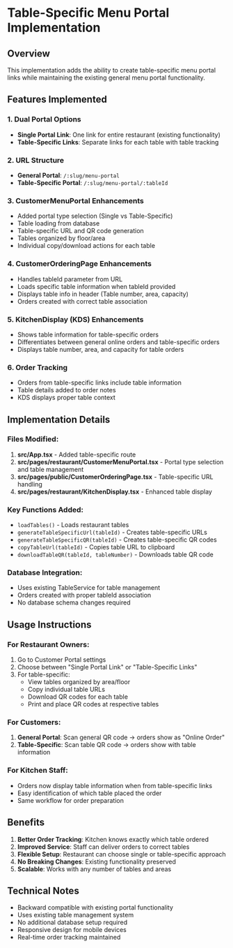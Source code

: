 # Table-Specific Menu Portal Implementation

## Overview
This implementation adds the ability to create table-specific menu portal links while maintaining the existing general menu portal functionality.

## Features Implemented

### 1. **Dual Portal Options**
- **Single Portal Link**: One link for entire restaurant (existing functionality)
- **Table-Specific Links**: Separate links for each table with table tracking

### 2. **URL Structure**
- **General Portal**: `/:slug/menu-portal`
- **Table-Specific Portal**: `/:slug/menu-portal/:tableId`

### 3. **CustomerMenuPortal Enhancements**
- Added portal type selection (Single vs Table-Specific)
- Table loading from database
- Table-specific URL and QR code generation
- Tables organized by floor/area
- Individual copy/download actions for each table

### 4. **CustomerOrderingPage Enhancements**
- Handles tableId parameter from URL
- Loads specific table information when tableId provided
- Displays table info in header (Table number, area, capacity)
- Orders created with correct table association

### 5. **KitchenDisplay (KDS) Enhancements**
- Shows table information for table-specific orders
- Differentiates between general online orders and table-specific orders
- Displays table number, area, and capacity for table orders

### 6. **Order Tracking**
- Orders from table-specific links include table information
- Table details added to order notes
- KDS displays proper table context

## Implementation Details

### Files Modified:
1. **src/App.tsx** - Added table-specific route
2. **src/pages/restaurant/CustomerMenuPortal.tsx** - Portal type selection and table management
3. **src/pages/public/CustomerOrderingPage.tsx** - Table-specific URL handling
4. **src/pages/restaurant/KitchenDisplay.tsx** - Enhanced table display

### Key Functions Added:
- `loadTables()` - Loads restaurant tables
- `generateTableSpecificUrl(tableId)` - Creates table-specific URLs
- `generateTableSpecificQR(tableId)` - Creates table-specific QR codes
- `copyTableUrl(tableId)` - Copies table URL to clipboard
- `downloadTableQR(tableId, tableNumber)` - Downloads table QR code

### Database Integration:
- Uses existing TableService for table management
- Orders created with proper tableId association
- No database schema changes required

## Usage Instructions

### For Restaurant Owners:
1. Go to Customer Portal settings
2. Choose between "Single Portal Link" or "Table-Specific Links"
3. For table-specific:
   - View tables organized by area/floor
   - Copy individual table URLs
   - Download QR codes for each table
   - Print and place QR codes at respective tables

### For Customers:
1. **General Portal**: Scan general QR code → orders show as "Online Order"
2. **Table-Specific**: Scan table QR code → orders show with table information

### For Kitchen Staff:
- Orders now display table information when from table-specific links
- Easy identification of which table placed the order
- Same workflow for order preparation

## Benefits

1. **Better Order Tracking**: Kitchen knows exactly which table ordered
2. **Improved Service**: Staff can deliver orders to correct tables
3. **Flexible Setup**: Restaurant can choose single or table-specific approach
4. **No Breaking Changes**: Existing functionality preserved
5. **Scalable**: Works with any number of tables and areas

## Technical Notes

- Backward compatible with existing portal functionality
- Uses existing table management system
- No additional database setup required
- Responsive design for mobile devices
- Real-time order tracking maintained 